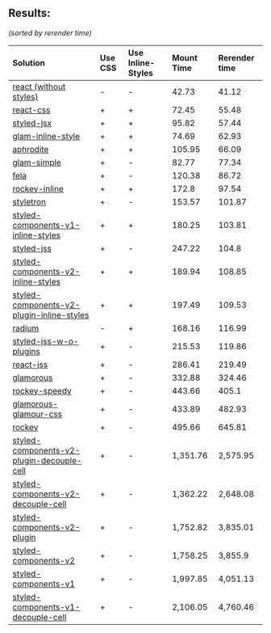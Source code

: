 ## Results:
*(sorted by rerender time)*

Solution | Use CSS | Use Inline-Styles | Mount Time | Rerender time
:--- | :--- | :--- | :--- | :---
[react (without styles)](https://github.com/facebook/react) | - | - | 42.73 | 41.12
[react-css](https://github.com/facebook/react) | + | + | 72.45 | 55.48
[styled-jsx](https://github.com/zeit/styled-jsx) | + | + | 95.82 | 57.44
[glam-inline-style](https://github.com/threepointone/glam) | + | + | 74.69 | 62.93
[aphrodite](https://github.com/Khan/aphrodite) | + | + | 105.95 | 66.09
[glam-simple](https://github.com/threepointone/glam) | + | - | 82.77 | 77.34
[fela](https://github.com/rofrischmann/fela/) | + | - | 120.38 | 86.72
[rockey-inline](https://github.com/tuchk4/rockey) | + | + | 172.8 | 97.54
[styletron](https://github.com/rtsao/styletron) | + | - | 153.57 | 101.87
[styled-components-v1-inline-styles](https://github.com/styled-components/styled-components) | + | + | 180.25 | 103.81
[styled-jss](https://github.com/cssinjs/styled-jss) | + | - | 247.22 | 104.8
[styled-components-v2-inline-styles](https://github.com/styled-components/styled-components/tree/v2) | + | + | 189.94 | 108.85
[styled-components-v2-plugin-inline-styles](https://github.com/styled-components/styled-components/tree/v2) | + | + | 197.49 | 109.53
[radium](https://github.com/FormidableLabs/radium) | - | + | 168.16 | 116.99
[styled-jss-w-o-plugins](https://github.com/cssinjs/styled-jss) | + | - | 215.53 | 119.86
[react-jss](https://github.com/cssinjs/react-jss) | + | - | 286.41 | 219.49
[glamorous](https://github.com/paypal/glamorous) | + | - | 332.88 | 324.46
[rockey-speedy](https://github.com/tuchk4/rockey) | + | - | 443.66 | 405.1
[glamorous-glamour-css](https://github.com/paypal/glamorous) | + | - | 433.89 | 482.93
[rockey](https://github.com/tuchk4/rockey) | + | - | 495.66 | 645.81
[styled-components-v2-plugin-decouple-cell](https://github.com/styled-components/styled-components/tree/v2) | + | - | 1,351.76 | 2,575.95
[styled-components-v2-decouple-cell](https://github.com/styled-components/styled-components/tree/v2) | + | - | 1,362.22 | 2,648.08
[styled-components-v2-plugin](https://github.com/styled-components/styled-components/tree/v2) | + | - | 1,752.82 | 3,835.01
[styled-components-v2](https://github.com/styled-components/styled-components/tree/v2) | + | - | 1,758.25 | 3,855.9
[styled-components-v1](https://github.com/styled-components/styled-components) | + | - | 1,997.85 | 4,051.13
[styled-components-v1-decouple-cell](https://github.com/styled-components/styled-components) | + | - | 2,106.05 | 4,760.46
